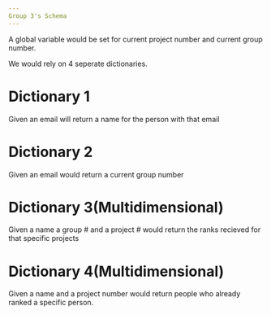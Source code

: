 ```yaml
---
Group 3's Schema
---
```

A global variable would be set for current project number and current group number.

We would rely on 4 seperate dictionaries. 

<h1>Dictionary 1</h1>
Given an email will return a name for the person with that email
<h1>Dictionary 2</h1>
Given an email would return a current group number 
<h1>Dictionary 3(Multidimensional)</h1>
Given a name a group # and a project # would return the ranks recieved for that specific projects
<h1>Dictionary 4(Multidimensional)</h1>
Given a name and a project number would return people who already ranked a specific person. 